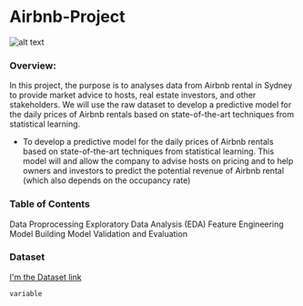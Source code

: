 # Airbnb-Project 

![alt text](https://pbs.twimg.com/profile_images/1347634517519974402/ND0m2Hxn.png)


### Overview:

In this project, the purpose is to analyses data from Airbnb rental in Sydney to provide market advice to hosts, real estate investors, and other stakeholders. We will use the raw dataset to develop a predictive model for the daily prices of Airbnb rentals based on state-of-the-art techniques from statistical learning.

* To develop a predictive model for the daily prices of Airbnb rentals based on state-of-the-art techniques from statistical learning.  This model will and allow the company to advise hosts on pricing and to help owners and investors to predict the potential revenue of Airbnb rental (which also depends on the occupancy rate)


### Table of Contents 
Data Proprocessing
Exploratory Data Analysis (EDA)
Feature Engineering 
Model Building 
Model Validation and Evaluation 

### Dataset 

[I'm the Dataset link](https://drive.google.com/drive/folders/1BNznLRF-k_K9NwG7UwZfunQBeJ4eQO4Q?usp=sharing)




`variable`
